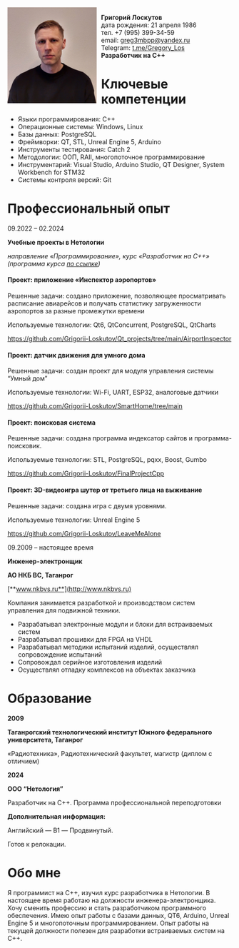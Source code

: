 <img src="Avatar.png" alt="Avatar" width="200" style="float: left; margin-right: 10px; margin-bottom: 10px;" />

**Григорий Лоскутов**  
дата рождения: 21 апреля 1986  
тел. +7 (995) 399-34-59  
email: [greg3mbpp@yandex.ru](mailto:greg3mbpp@yandex.ru)  
Telegram: [t.me/Gregory_Los](https://t.me/Gregory_Los)  
**Разработчик на C++**





# **Ключевые компетенции**

- Языки программирования: С++
- Операционные системы: Windows, Linux
- Базы данных: PostgreSQL
- Фреймворки: QT, STL, Unreal Engine 5, Arduino
- Инструменты тестирования: Catch 2
- Методологии: ООП, RAII, многопоточное программирование
- Инструментарий: Visual Studio, Arduino Studio, QT Designer, System Workbench for STM32
- Системы контроля версий: Git

# **Профессиональный опыт**

09.2022 – 02.2024

**Учебные проекты в Нетологии**

_направление «Программирование», курс «Разработчик на C++» (программа курса_ [_по ссылке_](https://netology.ru/programs/cpp-developer)_)_

#### Проект: приложение «Инспектор аэропортов»

Решенные задачи: создано приложение, позволяющее просматривать расписание авиарейсов и получать статистику загруженности аэропортов за разные промежутки времени

Используемые технологии: Qt6, QtConcurrent, PostgreSQL, QtCharts

<https://github.com/Grigorii-Loskutov/Qt_projects/tree/main/AirportInspector>

#### Проект: датчик движения для умного дома

Решенные задачи: создан проект для модуля управления системы “Умный дом”

Используемые технологии: Wi-Fi, UART, ESP32, аналоговые датчики

<https://github.com/Grigorii-Loskutov/SmartHome/tree/main>

#### Проект: поисковая система

Решенные задачи: создана программа индексатор сайтов и программа-поисковик.

Используемые технологии: STL, PostgreSQL, pqxx, Boost, Gumbo

<https://github.com/Grigorii-Loskutov/FinalProjectCpp>

#### Проект: 3D-видеоигра шутер от третьего лица на выживание

Решенные задачи: создана игра с двумя уровнями.

Используемые технологии: Unreal Engine 5

<https://github.com/Grigorii-Loskutov/LeaveMeAlone>

09.2009 – настоящее время

**Инженер-электронщик**

**АО НКБ ВС, Таганрог**

[**www.nkbvs.ru**](http://www.nkbvs.ru)

Компания занимается разработкой и производством систем управления для подвижной техники.

- Разрабатывал электронные модули и блоки для встраиваемых систем
- Разрабатывал прошивки для FPGA на VHDL
- Разрабатывал методики испытаний изделий, осуществлял сопровождение испытаний
- Сопровождал серийное изготовления изделий
- Осуществлял отладку комплексов на объектах заказчика

# **Образование**

**2009**

**Таганрогский технологический институт Южного федерального университета, Таганрог**

«Радиотехника», Радиотехнический факультет, магистр (диплом с отличием)

**2024**

**ООО “Нетология”**

Разработчик на С++. Программа профессиональной переподготовки

**Дополнительная информация:**

Английский — B1 — Продвинутый.

Готов к релокации.

# **Обо мне**

Я программист на С++, изучил курс разработчика в Нетологии. В настоящее время работаю на должности инженера-электронщика. Хочу сменить профессию и стать разработчиком программного обеспечения. Имею опыт работы с базами данных, QT6, Arduino, Unreal Engine 5 и многопоточным программированием. Опыт работы на текущей должности полезен для разработки встраиваемых систем на C++.
